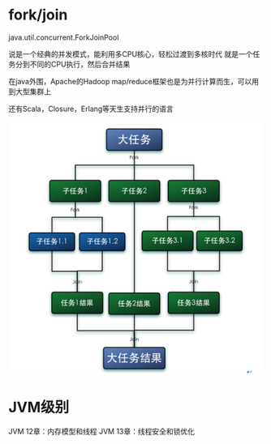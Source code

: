 fork/join
============================


java.util.concurrent.ForkJoinPool


说是一个经典的并发模式，能利用多CPU核心，轻松过渡到多核时代
就是一个任务分到不同的CPU执行，然后合并结果


在java外围，Apache的Hadoop map/reduce框架也是为并行计算而生，可以用到大型集群上


还有Scala，Closure，Erlang等天生支持并行的语言

![](./img/forkjoin-1.png)





JVM级别
========================================

JVM 12章：内存模型和线程
JVM 13章：线程安全和锁优化


